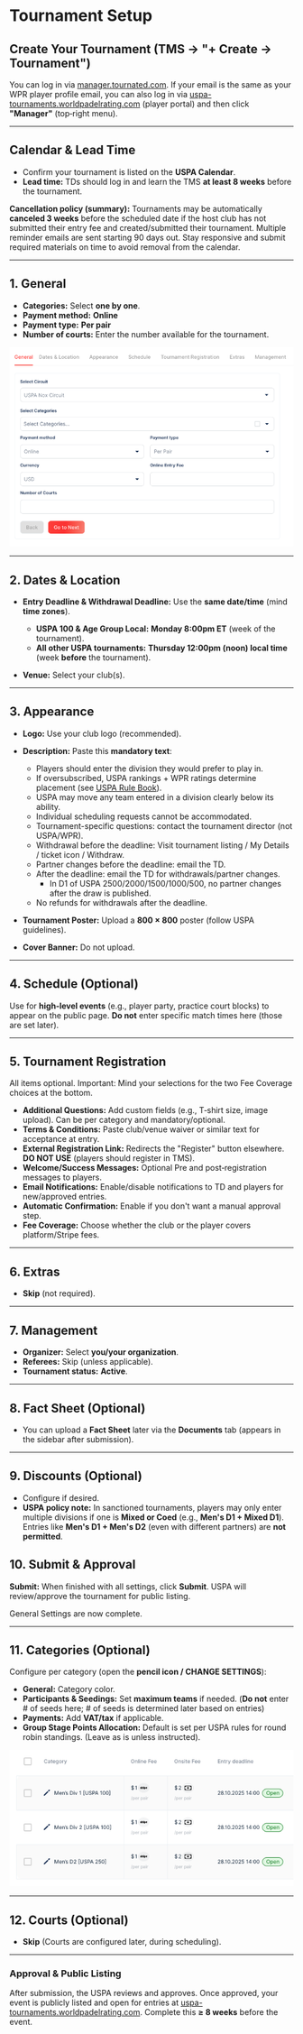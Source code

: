 # Tournament Setup

## Create Your Tournament (TMS → "+ Create → Tournament")

You can log in via [manager.tournated.com](https://manager.tournated.com). If your email is the same as your WPR player profile email, you can also log in via [uspa-tournaments.worldpadelrating.com](https://uspa-tournaments.worldpadelrating.com) (player portal) and then click **"Manager"** (top‑right menu).

---

## Calendar & Lead Time

- Confirm your tournament is listed on the **USPA Calendar**.
- **Lead time:** TDs should log in and learn the TMS **at least 8 weeks** before the tournament.

**Cancellation policy (summary):** Tournaments may be automatically **canceled 3 weeks** before the scheduled date if the host club has not submitted their entry fee and created/submitted their tournament. Multiple reminder emails are sent starting 90 days out. Stay responsive and submit required materials on time to avoid removal from the calendar.

---

## 1. General

- **Categories:** Select **one by one**.
- **Payment method:** **Online**
- **Payment type:** **Per pair**
- **Number of courts:** Enter the number available for the tournament.

![GeneralImage](../.gitbook/assets/screen_1b.png)

---

## 2. Dates & Location

- **Entry Deadline & Withdrawal Deadline:** Use the **same date/time** (mind **time zones**).

  - **USPA 100 & Age Group Local:** **Monday 8:00pm ET** (week of the tournament).
  - **All other USPA tournaments:** **Thursday 12:00pm (noon) local time** (week **before** the tournament).

- **Venue:** Select your club(s).

---

## 3. Appearance

- **Logo:** Use your club logo (recommended).

- **Description:** Paste this **mandatory text**:

  - Players should enter the division they would prefer to play in.
  - If oversubscribed, USPA rankings + WPR ratings determine placement (see [USPA Rule Book](https://padelusa.org/competition/rules-and-regulations/)).
  - USPA may move any team entered in a division clearly below its ability.
  - Individual scheduling requests cannot be accommodated.
  - Tournament-specific questions: contact the tournament director (not USPA/WPR).
  - Withdrawal before the deadline: Visit tournament listing / My Details / ticket icon / Withdraw.
  - Partner changes before the deadline: email the TD.
  - After the deadline: email the TD for withdrawals/partner changes.
    - In D1 of USPA 2500/2000/1500/1000/500, no partner changes after the draw is published.
  - No refunds for withdrawals after the deadline.

- **Tournament Poster:** Upload a **800 × 800** poster (follow USPA guidelines).

- **Cover Banner:** Do not upload.

---

## 4. Schedule (Optional)

Use for **high‑level events** (e.g., player party, practice court blocks) to appear on the public page. **Do not** enter specific match times here (those are set later).

---

## 5. Tournament Registration

All items optional. Important: Mind your selections for the two Fee Coverage choices at the bottom.

- **Additional Questions:** Add custom fields (e.g., T‑shirt size, image upload). Can be per category and mandatory/optional.
- **Terms & Conditions:** Paste club/venue waiver or similar text for acceptance at entry.
- **External Registration Link:** Redirects the "Register" button elsewhere. **DO NOT USE** (players should register in TMS).
- **Welcome/Success Messages:** Optional Pre and post‑registration messages to players.
- **Email Notifications:** Enable/disable notifications to TD and players for new/approved entries.
- **Automatic Confirmation:** Enable if you don't want a manual approval step.
- **Fee Coverage:** Choose whether the club or the player covers platform/Stripe fees.

---

## 6. Extras

- **Skip** (not required).

---

## 7. Management

- **Organizer:** Select **you/your organization**.
- **Referees:** Skip (unless applicable).
- **Tournament status:** **Active**.

---

## 8. Fact Sheet (Optional)

- You can upload a **Fact Sheet** later via the **Documents** tab (appears in the sidebar after submission).

---

## 9. Discounts (Optional)

- Configure if desired.
- **USPA policy note:** In sanctioned tournaments, players may only enter multiple divisions if one is **Mixed or Coed** (e.g., **Men's D1 + Mixed D1**). Entries like **Men's D1 + Men's D2** (even with different partners) are **not permitted**.

## 10. Submit & Approval

**Submit:** When finished with all settings, click **Submit**. USPA will review/approve the tournament for public listing.

General Settings are now complete.

---

## 11. Categories (Optional)

Configure per category (open the **pencil icon / CHANGE SETTINGS**):

- **General:** Category color.
- **Participants & Seedings:** Set **maximum teams** if needed. (**Do not** enter # of seeds here; # of seeds is determined later based on entries)
- **Payments:** Add **VAT/tax** if applicable.
- **Group Stage Points Allocation:** Default is set per USPA rules for round robin standings. (Leave as is unless instructed).

![CategoryImage](../.gitbook/assets/screen_2.png)

---

## 12. Courts (Optional)

- **Skip** (Courts are configured later, during scheduling).

---

### Approval & Public Listing

After submission, the USPA reviews and approves. Once approved, your event is publicly listed and open for entries at [uspa-tournaments.worldpadelrating.com](https://uspa-tournaments.worldpadelrating.com). Complete this **≥ 8 weeks** before the event.
